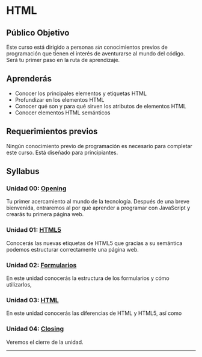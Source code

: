 # HTML

## Público Objetivo

Este curso está dirigido a personas _sin_ conocimientos previos de programación
que tienen el interés de aventurarse al mundo del código. Será tu primer paso en
la ruta de aprendizaje.

## Aprenderás

* Conocer los principales elementos y etiquetas HTML
* Profundizar en los elementos HTML
* Conocer qué son y para qué sirven los atributos de elementos HTML
* Conocer elementos HTML semánticos

## Requerimientos previos

Ningún conocimiento previo de programación es necesario para completar este
curso. Está diseñado para principiantes.

## Syllabus

### Unidad 00: [Opening](00-opening)

Tu primer acercamiento al mundo de la tecnología. Después de una breve
bienvenida, entraremos al por qué aprender a programar con JavaScript y crearás
tu primera página web.

### Unidad 01: [HTML5](01-html5)

Conocerás las nuevas etiquetas de HTML5 que gracias a su semántica podemos
estructurar correctamente una página web.

### Unidad 02: [Formularios](02-forms)

En este unidad conocerás la estructura de los formularios y cómo utilizarlos,


### Unidad 03: [HTML](03-browser-apis)

En este unidad conocerás las diferencias de HTML y HTML5, así como

### Unidad 04: [Closing](04-closing)

Veremos el cierre de la unidad.

***

